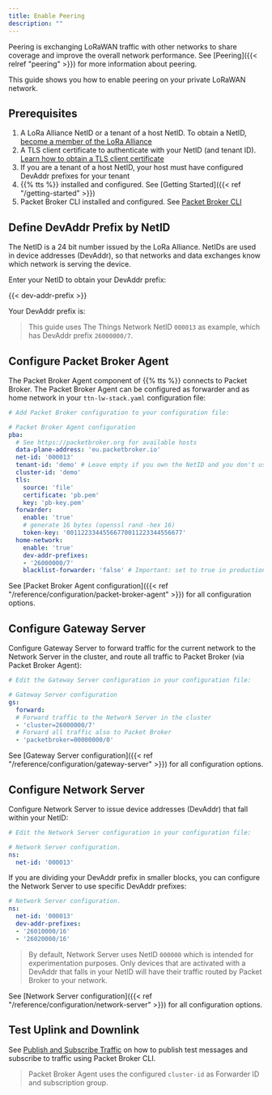 ```yaml
---
title: Enable Peering
description: ""
---
```


Peering is exchanging LoRaWAN traffic with other networks to share coverage and improve the overall network performance. See [Peering]({{< relref "peering" >}}) for more information about peering.

This guide shows you how to enable peering on your private LoRaWAN network.

<!--more-->

## Prerequisites

1. A LoRa Alliance NetID or a tenant of a host NetID. To obtain a NetID, [become a member of the LoRa Alliance](https://lora-alliance.org/become-a-member)
2. A TLS client certificate to authenticate with your NetID (and tenant ID). [Learn how to obtain a TLS client certificate](https://github.com/packetbroker/pb/tree/master/configs)
3. If you are a tenant of a host NetID, your host must have configured DevAddr prefixes for your tenant
4. {{% tts %}} installed and configured. See [Getting Started]({{< ref "/getting-started" >}})
5. Packet Broker CLI installed and configured. See [Packet Broker CLI](https://github.com/packetbroker/pb)

## Define DevAddr Prefix by NetID

The NetID is a 24 bit number issued by the LoRa Alliance. NetIDs are used in device addresses (DevAddr), so that networks and data exchanges know which network is serving the device.

Enter your NetID to obtain your DevAddr prefix:

{{< dev-addr-prefix >}}

Your DevAddr prefix is: <code><span data-content="dev-addr-prefix"></span></code>

>This guide uses The Things Network NetID `000013` as example, which has DevAddr prefix `26000000/7`.

## Configure Packet Broker Agent

The Packet Broker Agent component of {{% tts %}} connects to Packet Broker. The Packet Broker Agent can be configured as forwarder and as home network in your `ttn-lw-stack.yaml` configuration file:

```yaml
# Add Packet Broker configuration to your configuration file:

# Packet Broker Agent configuration
pba:
  # See https://packetbroker.org for available hosts
  data-plane-address: 'eu.packetbroker.io'
  net-id: '000013'
  tenant-id: 'demo' # Leave empty if you own the NetID and you don't use tenants
  cluster-id: 'demo'
  tls:
    source: 'file'
    certificate: 'pb.pem'
    key: 'pb-key.pem'
  forwarder:
    enable: 'true'
    # generate 16 bytes (openssl rand -hex 16)
    token-key: '00112233445566770011223344556677'
  home-network:
    enable: 'true'
    dev-addr-prefixes:
    - '26000000/7'
    blacklist-forwarder: 'false' # Important: set to true in production environments
```

See [Packet Broker Agent configuration]({{< ref "/reference/configuration/packet-broker-agent" >}}) for all configuration options.

## Configure Gateway Server

Configure Gateway Server to forward traffic for the current network to the Network Server in the cluster, and route all traffic to Packet Broker (via Packet Broker Agent):

```yaml
# Edit the Gateway Server configuration in your configuration file:

# Gateway Server configuration
gs:
  forward:
  # Forward traffic to the Network Server in the cluster
  - 'cluster=26000000/7'
  # Forward all traffic also to Packet Broker
  - 'packetbroker=00000000/0'
```

See [Gateway Server configuration]({{< ref "/reference/configuration/gateway-server" >}}) for all configuration options.

## Configure Network Server

Configure Network Server to issue device addresses (DevAddr) that fall within your NetID:

```yaml
# Edit the Network Server configuration in your configuration file:

# Network Server configuration.
ns:
  net-id: '000013'
```

If you are dividing your DevAddr prefix in smaller blocks, you can configure the Network Server to use specific DevAddr prefixes:

```yaml
# Network Server configuration.
ns:
  net-id: '000013'
  dev-addr-prefixes:
  - '26010000/16'
  - '26020000/16'
```

>By default, Network Server uses NetID `000000` which is intended for experimentation purposes. Only devices that are activated with a DevAddr that falls in your NetID will have their traffic routed by Packet Broker to your network.

See [Network Server configuration]({{< ref "/reference/configuration/network-server" >}}) for all configuration options.

## Test Uplink and Downlink

See [Publish and Subscribe Traffic](https://github.com/packetbroker/pb#publish-and-subscribe-traffic) on how to publish test messages and subscribe to traffic using Packet Broker CLI.

>Packet Broker Agent uses the configured `cluster-id` as Forwarder ID and subscription group.
